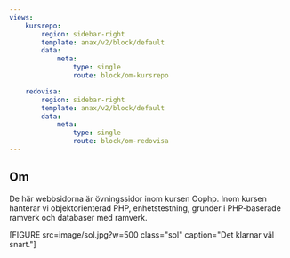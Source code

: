 ```yaml
---
views:
    kursrepo:
        region: sidebar-right
        template: anax/v2/block/default
        data:
            meta:
                type: single
                route: block/om-kursrepo

    redovisa:
        region: sidebar-right
        template: anax/v2/block/default
        data:
            meta:
                type: single
                route: block/om-redovisa
---
```

Om
------

De här webbsidorna är övningssidor inom kursen Oophp. Inom kursen
hanterar vi objektorienterad PHP, enhetstestning, grunder i PHP-baserade ramverk 
och databaser med ramverk.

[FIGURE src=image/sol.jpg?w=500 class="sol" caption="Det klarnar väl snart."]
